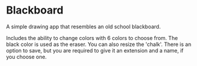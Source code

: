 # Blackboard
A simple drawing app that resembles an old school blackboard.

Includes the ability to change colors with 6 colors to choose from. The black color is used as the eraser. 
You can also resize the 'chalk'.
There is an option to save, but you are required to give it an extension and a name, if you choose one.


